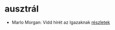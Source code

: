 # ausztrál

- Marlo Morgan: Vidd hírét az Igazaknak [részletek](../_details/Marlo%20Morgan.md#id_1010)